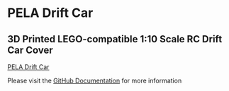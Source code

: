 # PELA Drift Car
## 3D Printed LEGO-compatible 1:10 Scale RC Drift Car Cover

[PELA Drift Car](images/pela-drift-car.jpg)

Please visit the [GitHub Documentation](https://github.com/LEGO-compatible-gadgets/PELA-drift-car/tree/master/docs/README.md) for more information
